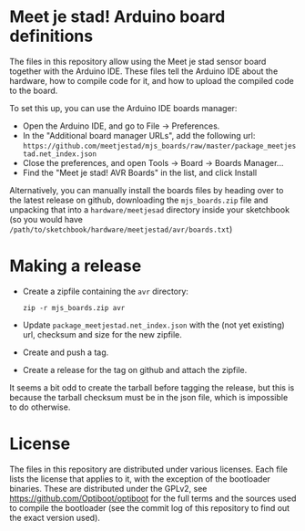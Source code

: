 Meet je stad! Arduino board definitions
=======================================

The files in this repository allow using the Meet je stad sensor board
together with the Arduino IDE. These files tell the Arduino IDE about
the hardware, how to compile code for it, and how to upload the compiled
code to the board.

To set this up, you can use the Arduino IDE boards manager:
 - Open the Arduino IDE, and go to File -> Preferences.
 - In the "Additional board manager URLs", add the following url:
   `https://github.com/meetjestad/mjs_boards/raw/master/package_meetjestad.net_index.json`
 - Close the preferences, and open Tools -> Board -> Boards Manager...
 - Find the "Meet je stad! AVR Boards" in the list, and click Install

 Alternatively, you can manually install the boards files by heading
 over to the latest release on github, downloading the `mjs_boards.zip`
 file and unpacking that into a `hardware/meetjesad` directory inside
 your sketchbook (so you would have
 `/path/to/sketchbook/hardware/meetjestad/avr/boards.txt`)

Making a release
================
 - Create a zipfile containing the `avr` directory:

       zip -r mjs_boards.zip avr

 - Update `package_meetjestad.net_index.json` with the (not yet
   existing) url, checksum and size for the new zipfile.
 - Create and push a tag.
 - Create a release for the tag on github and attach the zipfile.

It seems a bit odd to create the tarball before tagging the release, but
this is because the tarball checksum must be in the json file, which is
impossible to do otherwise.

License
=======
The files in this repository are distributed under various licenses.
Each file lists the license that applies to it, with the exception of
the bootloader binaries. These are distributed under the GPLv2, see
https://github.com/Optiboot/optiboot for the full terms and the sources
used to compile the bootloader (see the commit log of this repository to
find out the exact version used).
